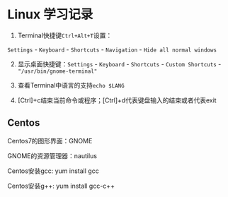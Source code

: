 # Linux 学习记录

1. Terminal快捷键`Ctrl+Alt+T`设置：  

`Settings` - `Keyboard` - `Shortcuts` - `Navigation` - `Hide all normal windows`

2. 显示桌面快捷键：`Settings` - `Keyboard` - `Shortcuts` - `Custom Shortcuts` - `"/usr/bin/gnome-terminal"`

3. 查看Terminal中语言的支持`echo $LANG`
4. [Ctrl]+c结束当前命令或程序；[Ctrl]+d代表键盘输入的结束或者代表exit

## Centos

Centos7的图形界面：GNOME

GNOME的资源管理器：nautilus

Centos安装gcc: yum install gcc 

Centos安装g++: yum install gcc-c++